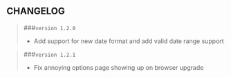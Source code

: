 ## CHANGELOG

>###```version 1.2.0```
>* Add support for new date format and add valid date range support

>###```version 1.2.1```
>* Fix annoying options page showing up on browser upgrade
